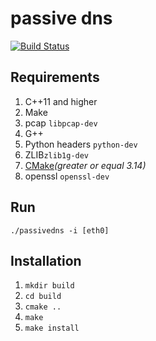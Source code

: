 # passive dns
[![Build Status](https://travis-ci.com/sidorenko69/pdns.svg?token=wwQZr2XUtpzPdKqcF1eA&branch=dev)](https://travis-ci.com/sidorenko69/pdns)

## Requirements
1. C++11 and higher
1. Make
1. pcap `libpcap-dev`
1. G++
1. Python headers `python-dev`
1. ZLIB`zlib1g-dev`
1. [CMake](https://cmake.org/download/ )*(greater or equal 3.14)*
1. openssl `openssl-dev`

## Run
`./passivedns -i [eth0]`

## Installation
1. `mkdir build`
1. `cd build`
1. `cmake ..`
1. `make`
1. `make install`
